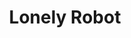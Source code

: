 ---
title: "Lonely Robot"
summary: "Lonely Robot is a project from producer, guitarist and vocalist John Mitchell ."
image: "lonely-robot.jpg"
apple_music_artist_url: "https://music.apple.com/gb/artist/lonely-robot/957464460"
wikipedia_url: "none"
---